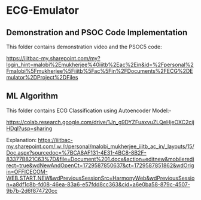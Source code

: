 # ECG-Emulator

## Demonstration and PSOC Code Implementation
This folder contains demonstration video and the PSOC5 code:


https://iiitbac-my.sharepoint.com/my?login_hint=malobi%2Emukherjee%40iiitb%2Eac%2Ein&id=%2Fpersonal%2Fmalobi%5Fmukherjee%5Fiiitb%5Fac%5Fin%2FDocuments%2FECG%2DEmulator%2DProject%2DFiles

## ML Algorithm
This folder contains ECG Classification using Autoencoder Model:-

https://colab.research.google.com/drive/1Jn_g9DYZFuaxvuZLQeHjeOXC2cijHDqI?usp=sharing

Explanation:
https://iiitbac-my.sharepoint.com/:w:/r/personal/malobi_mukherjee_iiitb_ac_in/_layouts/15/Doc.aspx?sourcedoc=%7BCA8AF131-4E31-4BC8-8B2F-83377B821C63%7D&file=Document%201.docx&action=editnew&mobileredirect=true&wdNewAndOpenCt=1729587850637&ct=1729587851862&wdOrigin=OFFICECOM-WEB.START.NEW&wdPreviousSessionSrc=HarmonyWeb&wdPreviousSession=a8df1c8b-fd08-46ea-83a6-e57fdd8cc363&cid=a6e0ba58-879c-4507-9b7b-2d6f874720cc
